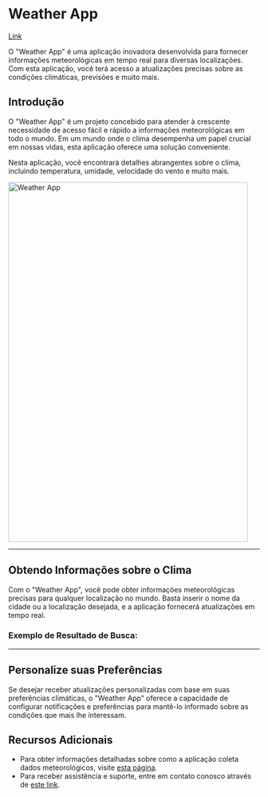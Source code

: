 <h1>Weather App</h1>

<a href="https://weather-app-sak.netlify.app//">Link</a>
<p>O "Weather App" é uma aplicação inovadora desenvolvida para fornecer informações meteorológicas em tempo real para diversas localizações. Com esta aplicação, você terá acesso a atualizações precisas sobre as condições climáticas, previsões e muito mais.</p>
<h2>Introdução</h2>
<p>O "Weather App" é um projeto concebido para atender à crescente necessidade de acesso fácil e rápido a informações meteorológicas em todo o mundo. Em um mundo onde o clima desempenha um papel crucial em nossas vidas, esta aplicação oferece uma solução conveniente.</p>
<p>Nesta aplicação, você encontrará detalhes abrangentes sobre o clima, incluindo temperatura, umidade, velocidade do vento e muito mais.</p>
    <img align="center" alt="Weather App" height="720" width="480" src="https://i.imgur.com/Lzi0NxK.png" ">
<hr>
<h2>Obtendo Informações sobre o Clima</h2>
<p>Com o "Weather App", você pode obter informações meteorológicas precisas para qualquer localização no mundo. Basta inserir o nome da cidade ou a localização desejada, e a aplicação fornecerá atualizações em tempo real.</p>
<h3>Exemplo de Resultado de Busca:</h3>

<hr>
<h2>Personalize suas Preferências</h2>
<p>Se desejar receber atualizações personalizadas com base em suas preferências climáticas, o "Weather App" oferece a capacidade de configurar notificações e preferências para mantê-lo informado sobre as condições que mais lhe interessam.</p>
<h2>Recursos Adicionais</h2>
<ul>
    <li>Para obter informações detalhadas sobre como a aplicação coleta dados meteorológicos, visite <a href="https://seu-site-weather-app.com/about">esta página</a>.</li>
    <li>Para receber assistência e suporte, entre em contato conosco através de <a href="https://seu-site-weather-app.com/contact">este link</a>.</li>
</ul>



